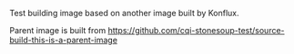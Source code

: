 Test building image based on another image built by Konflux.

Parent image is built from https://github.com/cqi-stonesoup-test/source-build-this-is-a-parent-image
